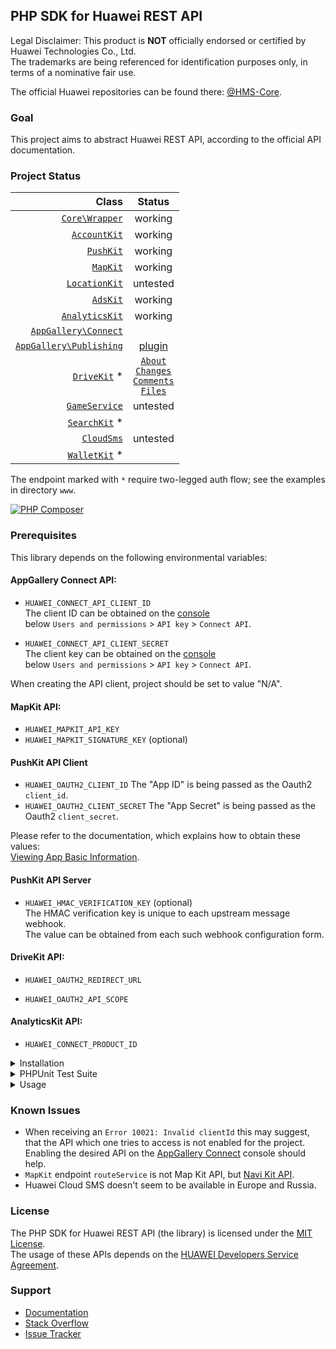 ## PHP SDK for Huawei REST API

Legal Disclaimer: This product is **NOT** officially endorsed or certified by Huawei Technologies Co., Ltd.<br/>
The trademarks are being referenced for identification purposes only, in terms of a nominative fair use.

The official Huawei repositories can be found there: [@HMS-Core](https://github.com/orgs/HMS-Core/repositories).

### Goal

This project aims to abstract Huawei REST API, according to the official API documentation.

### Project Status

|                                                                                                Class |                                                                                                                                                                   Status                                                                                                                                                                   |
|-----------------------------------------------------------------------------------------------------:|:------------------------------------------------------------------------------------------------------------------------------------------------------------------------------------------------------------------------------------------------------------------------------------------------------------------------------------------:|
|                           [`Core\Wrapper`](https://github.com/syslogic/php-hms/blob/master/src/Core) |                                                                                                                                                                  working                                                                                                                                                                   |
|                       [`AccountKit`](https://github.com/syslogic/php-hms/blob/master/src/AccountKit) |                                                                                                                                                                  working                                                                                                                                                                   |
|                             [`PushKit`](https://github.com/syslogic/php-hms/blob/master/src/PushKit) |                                                                                                                                                                  working                                                                                                                                                                   |
|                               [`MapKit`](https://github.com/syslogic/php-hms/blob/master/src/MapKit) |                                                                                                                                                                  working                                                                                                                                                                   |
|                     [`LocationKit`](https://github.com/syslogic/php-hms/blob/master/src/LocationKit) |                                                                                                                                                                  untested                                                                                                                                                                  |
|                               [`AdsKit`](https://github.com/syslogic/php-hms/blob/master/src/AdsKit) |                                                                                                                                                                  working                                                                                                                                                                   |
|                   [`AnalyticsKit`](https://github.com/syslogic/php-hms/blob/master/src/AnalyticsKit) |                                                                                                                                                                  working                                                                                                                                                                   |
|       [`AppGallery\Connect`](https://github.com/syslogic/php-hms/tree/master/src/AppGallery/Connect) |                                                                                                                                                                                                                                                                                                                                            |
| [`AppGallery\Publishing`](https://github.com/syslogic/php-hms/tree/master/src/AppGallery/Publishing) |                                                                                                                                  [plugin](https://github.com/syslogic/agconnect-publishing-gradle-plugin)                                                                                                                                  |
|                         [`DriveKit`](https://github.com/syslogic/php-hms/tree/master/src/DriveKit) * | [`About`](https://github.com/syslogic/php-hms/tree/master/src/DriveKit/About)<br/>[`Changes`](https://github.com/syslogic/php-hms/tree/master/src/DriveKit/Changes)<br/>[`Comments`](https://github.com/syslogic/php-hms/tree/master/src/DriveKit/Comments)<br/>[`Files`](https://github.com/syslogic/php-hms/tree/master/src/DriveKit/Files) |
|                     [`GameService`](https://github.com/syslogic/php-hms/tree/master/src/GameService) |                                                                                                                                                                  untested                                                                                                                                                                  |
|                       [`SearchKit`](https://github.com/syslogic/php-hms/blob/master/src/SearchKit) * |                                                                                                                                                                                                                                                                                                                                            |
|                           [`CloudSms`](https://github.com/syslogic/php-hms/blob/master/src/CloudSms) |                                                                                                                                                                  untested                                                                                                                                                                  |
|                       [`WalletKit`](https://github.com/syslogic/php-hms/blob/master/src/WalletKit) * |                                                                                                                                                                                                                                                                                                                                            |

The endpoint marked with `*` require two-legged auth flow; see the examples in directory `www`.

[![PHP Composer](https://github.com/syslogic/php-hms/actions/workflows/ci-php.yml/badge.svg)](https://github.com/syslogic/php-hms/actions/workflows/ci-php.yml)

### Prerequisites

This library depends on the following environmental variables:

#### AppGallery Connect API:

- `HUAWEI_CONNECT_API_CLIENT_ID`<br/>
  The client ID can be obtained on the [console](https://developer.huawei.com/consumer/en/service/josp/agc/index.html) <br/>below `Users and permissions` > `API key` > `Connect API`.

- `HUAWEI_CONNECT_API_CLIENT_SECRET`<br/>
  The client key can be obtained on the [console](https://developer.huawei.com/consumer/en/service/josp/agc/index.html) <br/>below `Users and permissions` > `API key` > `Connect API`.

When creating the API client, project should be set to value "N/A".

#### MapKit API:

- `HUAWEI_MAPKIT_API_KEY`<br/>
- `HUAWEI_MAPKIT_SIGNATURE_KEY` (optional)<br/>

#### PushKit API Client
- `HUAWEI_OAUTH2_CLIENT_ID` The "App ID" is being passed as the Oauth2 `client_id`.
- `HUAWEI_OAUTH2_CLIENT_SECRET` The "App Secret" is being passed as the Oauth2 `client_secret`.

Please refer to the documentation, which explains how to obtain these values: <br/>[Viewing App Basic Information](https://developer.huawei.com/consumer/en/doc/distribution/app/agc-help-appinfo-0000001100014694).

#### PushKit API Server

 - `HUAWEI_HMAC_VERIFICATION_KEY` (optional)<br/>
   The HMAC verification key is unique to each upstream message webhook. <br/>The value can be obtained from each such webhook configuration form.

#### DriveKit API:

- `HUAWEI_OAUTH2_REDIRECT_URL`<br/>

- `HUAWEI_OAUTH2_API_SCOPE`<br/>

#### AnalyticsKit API:

- `HUAWEI_CONNECT_PRODUCT_ID`  

<details>
<summary>Installation</summary>
<p>

One can manually check out into project directory `lib`:
````shell
mkdir lib
git clone git@github.com:syslogic/php-hms ./lib/php-hms
````

And then map namespace `HMS` in `composer.json` PSR-4 `autoload` block:
````json
{
  "autoload": {
    "psr-4": {
      "App\\": "src/",
      "HMS\\": "lib/php-hms/src/"
    }
  }
}
````

To set up the environment, for example `nano ~/.bashrc`:

````bash
# General server-side oAuth2 flow.
export HUAWEI_OAUTH2_CLIENT_ID=...
export HUAWEI_OAUTH2_CLIENT_SECRET=...

# DriveKit client-side oAuth2 flow.
export HUAWEI_OAUTH2_REDIRECT_URL=...
export HUAWEI_OAUTH2_API_SCOPE=...

# MapKit API key.
export HUAWEI_MAPKIT_API_KEY=...

export HUAWEI_CONNECT_API_CLIENT_ID=...
export HUAWEI_CONNECT_API_CLIENT_SECRET=...
export HUAWEI_CONNECT_PRODUCT_ID=...
export HUAWEI_HMAC_VERIFICATION_KEY=...
````
</p>
</details>

<details>
<summary>PHPUnit Test Suite</summary>
<p>

The test suite depends on further environmental variables:

| Test Case | Environmental Variable | Description |
| ---: | --- | --- |
| `PushKitTest` | `PHPUNIT_HCM_TEST_DEVICE_TOKEN` | The HCM device registration ID, to which the test will push notifications to.  |

````bash
# PHP SDK for Huawei REST API
export PHPUNIT_HCM_TEST_DEVICE_TOKEN=...
````

Running tests:
````shell
composer run-script test
````

Running tests with code coverage:
````shell
composer run-script coverage
````

</details>

<details>
<summary>Usage</summary>
<p>
...
</p>
</details>

### Known Issues
 - When receiving an `Error 10021: Invalid clientId` this may suggest,<br/>that the API which one tries to access is not enabled for the project.<br/>
Enabling the desired API on the [AppGallery Connect](https://developer.huawei.com/consumer/en/service/josp/agc/index.html) console should help.
 - `MapKit` endpoint `routeService` is not Map Kit API, but [Navi Kit API](https://developer.huawei.com/consumer/en/hms/huawei-navikit/).
 - Huawei Cloud SMS doesn't seem to be available in Europe and Russia.

### License
The PHP SDK for Huawei REST API (the library) is licensed under the [MIT License](LICENSE).<br/>
The usage of these APIs depends on the [HUAWEI Developers Service Agreement](https://developer.huawei.com/consumer/en/doc/start/agreement-0000001052728169).

### Support
- [Documentation](https://developer.huawei.com/consumer/en/doc/landing/development)
- [Stack Overflow](https://stackoverflow.com/questions/tagged/huawei-developers)
- [Issue Tracker](https://github.com/syslogic/php-hms/issues)
